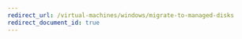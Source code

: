```yaml
---
redirect_url: /virtual-machines/windows/migrate-to-managed-disks
redirect_document_id: true
---
```

